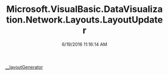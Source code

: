 ﻿---
title: Microsoft.VisualBasic.DataVisualization.Network.Layouts.LayoutUpdater
date: 6/19/2016 11:16:14 AM
---

[__layoutGenerator](T-Microsoft.VisualBasic.DataVisualization.Network.Layouts.LayoutUpdater.__layoutGenerator.html)
